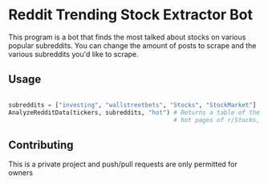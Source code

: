 # Reddit Trending Stock Extractor Bot

This program is a bot that finds the most talked about stocks on various popular subreddits. You can change the amount of posts to scrape and the various subreddits you'd like to scrape.


## Usage

```python

subreddits = ["investing", "wallstreetbets", "Stocks", "StockMarket"]
AnalyzeRedditData(tickers, subreddits, "hot") # Returns a table of the most talked about in the top 1000 posts on the  
                                              # hot pages of r/Stocks, r/StockMarket, r/WallStreetBets, and r/Investing
```

## Contributing
This is a private project and push/pull requests are only permitted for owners


